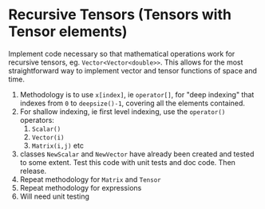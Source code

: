# Recursive Tensors (Tensors with Tensor elements)

Implement code necessary so that mathematical operations work for recursive tensors, eg. `Vector<Vector<double>>`.  This allows for the most straightforward way to implement vector and tensor functions of space and time.

1. Methodology is to use `x[index]`, ie `operator[]`, for "deep indexing" that indexes from `0` to `deepsize()-1`, covering all the elements contained.  
1. For shallow indexing, ie first level indexing, use the `operator()` operators:
    1. `Scalar()`
    1. `Vector(i)`
    1. `Matrix(i,j)` etc
1. classes `NewScalar` and `NewVector` have already been created and tested to some extent.  Test this code with unit tests and doc code.  Then release.
1. Repeat methodology for `Matrix` and `Tensor`
1. Repeat methodology for expressions
1. Will need unit testing 
